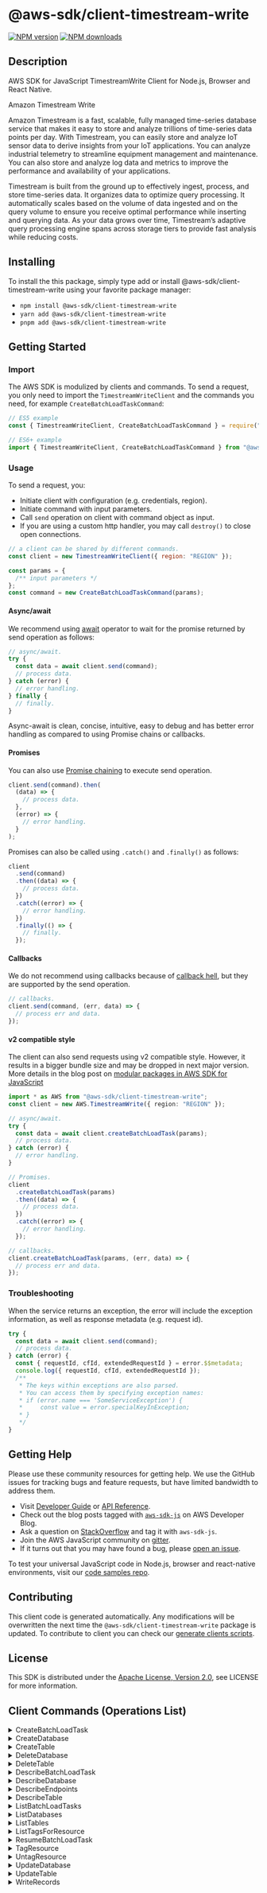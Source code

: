 <!-- generated file, do not edit directly -->

# @aws-sdk/client-timestream-write

[![NPM version](https://img.shields.io/npm/v/@aws-sdk/client-timestream-write/latest.svg)](https://www.npmjs.com/package/@aws-sdk/client-timestream-write)
[![NPM downloads](https://img.shields.io/npm/dm/@aws-sdk/client-timestream-write.svg)](https://www.npmjs.com/package/@aws-sdk/client-timestream-write)

## Description

AWS SDK for JavaScript TimestreamWrite Client for Node.js, Browser and React Native.

<fullname>Amazon Timestream Write</fullname>

<p>Amazon Timestream is a fast, scalable, fully managed time-series database service
that makes it easy to store and analyze trillions of time-series data points per day. With
Timestream, you can easily store and analyze IoT sensor data to derive insights
from your IoT applications. You can analyze industrial telemetry to streamline equipment
management and maintenance. You can also store and analyze log data and metrics to improve
the performance and availability of your applications. </p>
<p>Timestream is built from the ground up to effectively ingest, process, and
store time-series data. It organizes data to optimize query processing. It automatically
scales based on the volume of data ingested and on the query volume to ensure you receive
optimal performance while inserting and querying data. As your data grows over time,
Timestream’s adaptive query processing engine spans across storage tiers to
provide fast analysis while reducing costs.</p>

## Installing

To install the this package, simply type add or install @aws-sdk/client-timestream-write
using your favorite package manager:

- `npm install @aws-sdk/client-timestream-write`
- `yarn add @aws-sdk/client-timestream-write`
- `pnpm add @aws-sdk/client-timestream-write`

## Getting Started

### Import

The AWS SDK is modulized by clients and commands.
To send a request, you only need to import the `TimestreamWriteClient` and
the commands you need, for example `CreateBatchLoadTaskCommand`:

```js
// ES5 example
const { TimestreamWriteClient, CreateBatchLoadTaskCommand } = require("@aws-sdk/client-timestream-write");
```

```ts
// ES6+ example
import { TimestreamWriteClient, CreateBatchLoadTaskCommand } from "@aws-sdk/client-timestream-write";
```

### Usage

To send a request, you:

- Initiate client with configuration (e.g. credentials, region).
- Initiate command with input parameters.
- Call `send` operation on client with command object as input.
- If you are using a custom http handler, you may call `destroy()` to close open connections.

```js
// a client can be shared by different commands.
const client = new TimestreamWriteClient({ region: "REGION" });

const params = {
  /** input parameters */
};
const command = new CreateBatchLoadTaskCommand(params);
```

#### Async/await

We recommend using [await](https://developer.mozilla.org/en-US/docs/Web/JavaScript/Reference/Operators/await)
operator to wait for the promise returned by send operation as follows:

```js
// async/await.
try {
  const data = await client.send(command);
  // process data.
} catch (error) {
  // error handling.
} finally {
  // finally.
}
```

Async-await is clean, concise, intuitive, easy to debug and has better error handling
as compared to using Promise chains or callbacks.

#### Promises

You can also use [Promise chaining](https://developer.mozilla.org/en-US/docs/Web/JavaScript/Guide/Using_promises#chaining)
to execute send operation.

```js
client.send(command).then(
  (data) => {
    // process data.
  },
  (error) => {
    // error handling.
  }
);
```

Promises can also be called using `.catch()` and `.finally()` as follows:

```js
client
  .send(command)
  .then((data) => {
    // process data.
  })
  .catch((error) => {
    // error handling.
  })
  .finally(() => {
    // finally.
  });
```

#### Callbacks

We do not recommend using callbacks because of [callback hell](http://callbackhell.com/),
but they are supported by the send operation.

```js
// callbacks.
client.send(command, (err, data) => {
  // process err and data.
});
```

#### v2 compatible style

The client can also send requests using v2 compatible style.
However, it results in a bigger bundle size and may be dropped in next major version. More details in the blog post
on [modular packages in AWS SDK for JavaScript](https://aws.amazon.com/blogs/developer/modular-packages-in-aws-sdk-for-javascript/)

```ts
import * as AWS from "@aws-sdk/client-timestream-write";
const client = new AWS.TimestreamWrite({ region: "REGION" });

// async/await.
try {
  const data = await client.createBatchLoadTask(params);
  // process data.
} catch (error) {
  // error handling.
}

// Promises.
client
  .createBatchLoadTask(params)
  .then((data) => {
    // process data.
  })
  .catch((error) => {
    // error handling.
  });

// callbacks.
client.createBatchLoadTask(params, (err, data) => {
  // process err and data.
});
```

### Troubleshooting

When the service returns an exception, the error will include the exception information,
as well as response metadata (e.g. request id).

```js
try {
  const data = await client.send(command);
  // process data.
} catch (error) {
  const { requestId, cfId, extendedRequestId } = error.$$metadata;
  console.log({ requestId, cfId, extendedRequestId });
  /**
   * The keys within exceptions are also parsed.
   * You can access them by specifying exception names:
   * if (error.name === 'SomeServiceException') {
   *     const value = error.specialKeyInException;
   * }
   */
}
```

## Getting Help

Please use these community resources for getting help.
We use the GitHub issues for tracking bugs and feature requests, but have limited bandwidth to address them.

- Visit [Developer Guide](https://docs.aws.amazon.com/sdk-for-javascript/v3/developer-guide/welcome.html)
  or [API Reference](https://docs.aws.amazon.com/AWSJavaScriptSDK/v3/latest/index.html).
- Check out the blog posts tagged with [`aws-sdk-js`](https://aws.amazon.com/blogs/developer/tag/aws-sdk-js/)
  on AWS Developer Blog.
- Ask a question on [StackOverflow](https://stackoverflow.com/questions/tagged/aws-sdk-js) and tag it with `aws-sdk-js`.
- Join the AWS JavaScript community on [gitter](https://gitter.im/aws/aws-sdk-js-v3).
- If it turns out that you may have found a bug, please [open an issue](https://github.com/aws/aws-sdk-js-v3/issues/new/choose).

To test your universal JavaScript code in Node.js, browser and react-native environments,
visit our [code samples repo](https://github.com/aws-samples/aws-sdk-js-tests).

## Contributing

This client code is generated automatically. Any modifications will be overwritten the next time the `@aws-sdk/client-timestream-write` package is updated.
To contribute to client you can check our [generate clients scripts](https://github.com/aws/aws-sdk-js-v3/tree/main/scripts/generate-clients).

## License

This SDK is distributed under the
[Apache License, Version 2.0](http://www.apache.org/licenses/LICENSE-2.0),
see LICENSE for more information.

## Client Commands (Operations List)

<details>
<summary>
CreateBatchLoadTask
</summary>

[Command API Reference](https://docs.aws.amazon.com/AWSJavaScriptSDK/v3/latest/clients/client-timestream write/classes/createbatchloadtaskcommand.html) / [Input](https://docs.aws.amazon.com/AWSJavaScriptSDK/v3/latest/clients/client-timestream write/interfaces/createbatchloadtaskcommandinput.html) / [Output](https://docs.aws.amazon.com/AWSJavaScriptSDK/v3/latest/clients/client-timestream write/interfaces/createbatchloadtaskcommandoutput.html)

</details>
<details>
<summary>
CreateDatabase
</summary>

[Command API Reference](https://docs.aws.amazon.com/AWSJavaScriptSDK/v3/latest/clients/client-timestream write/classes/createdatabasecommand.html) / [Input](https://docs.aws.amazon.com/AWSJavaScriptSDK/v3/latest/clients/client-timestream write/interfaces/createdatabasecommandinput.html) / [Output](https://docs.aws.amazon.com/AWSJavaScriptSDK/v3/latest/clients/client-timestream write/interfaces/createdatabasecommandoutput.html)

</details>
<details>
<summary>
CreateTable
</summary>

[Command API Reference](https://docs.aws.amazon.com/AWSJavaScriptSDK/v3/latest/clients/client-timestream write/classes/createtablecommand.html) / [Input](https://docs.aws.amazon.com/AWSJavaScriptSDK/v3/latest/clients/client-timestream write/interfaces/createtablecommandinput.html) / [Output](https://docs.aws.amazon.com/AWSJavaScriptSDK/v3/latest/clients/client-timestream write/interfaces/createtablecommandoutput.html)

</details>
<details>
<summary>
DeleteDatabase
</summary>

[Command API Reference](https://docs.aws.amazon.com/AWSJavaScriptSDK/v3/latest/clients/client-timestream write/classes/deletedatabasecommand.html) / [Input](https://docs.aws.amazon.com/AWSJavaScriptSDK/v3/latest/clients/client-timestream write/interfaces/deletedatabasecommandinput.html) / [Output](https://docs.aws.amazon.com/AWSJavaScriptSDK/v3/latest/clients/client-timestream write/interfaces/deletedatabasecommandoutput.html)

</details>
<details>
<summary>
DeleteTable
</summary>

[Command API Reference](https://docs.aws.amazon.com/AWSJavaScriptSDK/v3/latest/clients/client-timestream write/classes/deletetablecommand.html) / [Input](https://docs.aws.amazon.com/AWSJavaScriptSDK/v3/latest/clients/client-timestream write/interfaces/deletetablecommandinput.html) / [Output](https://docs.aws.amazon.com/AWSJavaScriptSDK/v3/latest/clients/client-timestream write/interfaces/deletetablecommandoutput.html)

</details>
<details>
<summary>
DescribeBatchLoadTask
</summary>

[Command API Reference](https://docs.aws.amazon.com/AWSJavaScriptSDK/v3/latest/clients/client-timestream write/classes/describebatchloadtaskcommand.html) / [Input](https://docs.aws.amazon.com/AWSJavaScriptSDK/v3/latest/clients/client-timestream write/interfaces/describebatchloadtaskcommandinput.html) / [Output](https://docs.aws.amazon.com/AWSJavaScriptSDK/v3/latest/clients/client-timestream write/interfaces/describebatchloadtaskcommandoutput.html)

</details>
<details>
<summary>
DescribeDatabase
</summary>

[Command API Reference](https://docs.aws.amazon.com/AWSJavaScriptSDK/v3/latest/clients/client-timestream write/classes/describedatabasecommand.html) / [Input](https://docs.aws.amazon.com/AWSJavaScriptSDK/v3/latest/clients/client-timestream write/interfaces/describedatabasecommandinput.html) / [Output](https://docs.aws.amazon.com/AWSJavaScriptSDK/v3/latest/clients/client-timestream write/interfaces/describedatabasecommandoutput.html)

</details>
<details>
<summary>
DescribeEndpoints
</summary>

[Command API Reference](https://docs.aws.amazon.com/AWSJavaScriptSDK/v3/latest/clients/client-timestream write/classes/describeendpointscommand.html) / [Input](https://docs.aws.amazon.com/AWSJavaScriptSDK/v3/latest/clients/client-timestream write/interfaces/describeendpointscommandinput.html) / [Output](https://docs.aws.amazon.com/AWSJavaScriptSDK/v3/latest/clients/client-timestream write/interfaces/describeendpointscommandoutput.html)

</details>
<details>
<summary>
DescribeTable
</summary>

[Command API Reference](https://docs.aws.amazon.com/AWSJavaScriptSDK/v3/latest/clients/client-timestream write/classes/describetablecommand.html) / [Input](https://docs.aws.amazon.com/AWSJavaScriptSDK/v3/latest/clients/client-timestream write/interfaces/describetablecommandinput.html) / [Output](https://docs.aws.amazon.com/AWSJavaScriptSDK/v3/latest/clients/client-timestream write/interfaces/describetablecommandoutput.html)

</details>
<details>
<summary>
ListBatchLoadTasks
</summary>

[Command API Reference](https://docs.aws.amazon.com/AWSJavaScriptSDK/v3/latest/clients/client-timestream write/classes/listbatchloadtaskscommand.html) / [Input](https://docs.aws.amazon.com/AWSJavaScriptSDK/v3/latest/clients/client-timestream write/interfaces/listbatchloadtaskscommandinput.html) / [Output](https://docs.aws.amazon.com/AWSJavaScriptSDK/v3/latest/clients/client-timestream write/interfaces/listbatchloadtaskscommandoutput.html)

</details>
<details>
<summary>
ListDatabases
</summary>

[Command API Reference](https://docs.aws.amazon.com/AWSJavaScriptSDK/v3/latest/clients/client-timestream write/classes/listdatabasescommand.html) / [Input](https://docs.aws.amazon.com/AWSJavaScriptSDK/v3/latest/clients/client-timestream write/interfaces/listdatabasescommandinput.html) / [Output](https://docs.aws.amazon.com/AWSJavaScriptSDK/v3/latest/clients/client-timestream write/interfaces/listdatabasescommandoutput.html)

</details>
<details>
<summary>
ListTables
</summary>

[Command API Reference](https://docs.aws.amazon.com/AWSJavaScriptSDK/v3/latest/clients/client-timestream write/classes/listtablescommand.html) / [Input](https://docs.aws.amazon.com/AWSJavaScriptSDK/v3/latest/clients/client-timestream write/interfaces/listtablescommandinput.html) / [Output](https://docs.aws.amazon.com/AWSJavaScriptSDK/v3/latest/clients/client-timestream write/interfaces/listtablescommandoutput.html)

</details>
<details>
<summary>
ListTagsForResource
</summary>

[Command API Reference](https://docs.aws.amazon.com/AWSJavaScriptSDK/v3/latest/clients/client-timestream write/classes/listtagsforresourcecommand.html) / [Input](https://docs.aws.amazon.com/AWSJavaScriptSDK/v3/latest/clients/client-timestream write/interfaces/listtagsforresourcecommandinput.html) / [Output](https://docs.aws.amazon.com/AWSJavaScriptSDK/v3/latest/clients/client-timestream write/interfaces/listtagsforresourcecommandoutput.html)

</details>
<details>
<summary>
ResumeBatchLoadTask
</summary>

[Command API Reference](https://docs.aws.amazon.com/AWSJavaScriptSDK/v3/latest/clients/client-timestream write/classes/resumebatchloadtaskcommand.html) / [Input](https://docs.aws.amazon.com/AWSJavaScriptSDK/v3/latest/clients/client-timestream write/interfaces/resumebatchloadtaskcommandinput.html) / [Output](https://docs.aws.amazon.com/AWSJavaScriptSDK/v3/latest/clients/client-timestream write/interfaces/resumebatchloadtaskcommandoutput.html)

</details>
<details>
<summary>
TagResource
</summary>

[Command API Reference](https://docs.aws.amazon.com/AWSJavaScriptSDK/v3/latest/clients/client-timestream write/classes/tagresourcecommand.html) / [Input](https://docs.aws.amazon.com/AWSJavaScriptSDK/v3/latest/clients/client-timestream write/interfaces/tagresourcecommandinput.html) / [Output](https://docs.aws.amazon.com/AWSJavaScriptSDK/v3/latest/clients/client-timestream write/interfaces/tagresourcecommandoutput.html)

</details>
<details>
<summary>
UntagResource
</summary>

[Command API Reference](https://docs.aws.amazon.com/AWSJavaScriptSDK/v3/latest/clients/client-timestream write/classes/untagresourcecommand.html) / [Input](https://docs.aws.amazon.com/AWSJavaScriptSDK/v3/latest/clients/client-timestream write/interfaces/untagresourcecommandinput.html) / [Output](https://docs.aws.amazon.com/AWSJavaScriptSDK/v3/latest/clients/client-timestream write/interfaces/untagresourcecommandoutput.html)

</details>
<details>
<summary>
UpdateDatabase
</summary>

[Command API Reference](https://docs.aws.amazon.com/AWSJavaScriptSDK/v3/latest/clients/client-timestream write/classes/updatedatabasecommand.html) / [Input](https://docs.aws.amazon.com/AWSJavaScriptSDK/v3/latest/clients/client-timestream write/interfaces/updatedatabasecommandinput.html) / [Output](https://docs.aws.amazon.com/AWSJavaScriptSDK/v3/latest/clients/client-timestream write/interfaces/updatedatabasecommandoutput.html)

</details>
<details>
<summary>
UpdateTable
</summary>

[Command API Reference](https://docs.aws.amazon.com/AWSJavaScriptSDK/v3/latest/clients/client-timestream write/classes/updatetablecommand.html) / [Input](https://docs.aws.amazon.com/AWSJavaScriptSDK/v3/latest/clients/client-timestream write/interfaces/updatetablecommandinput.html) / [Output](https://docs.aws.amazon.com/AWSJavaScriptSDK/v3/latest/clients/client-timestream write/interfaces/updatetablecommandoutput.html)

</details>
<details>
<summary>
WriteRecords
</summary>

[Command API Reference](https://docs.aws.amazon.com/AWSJavaScriptSDK/v3/latest/clients/client-timestream write/classes/writerecordscommand.html) / [Input](https://docs.aws.amazon.com/AWSJavaScriptSDK/v3/latest/clients/client-timestream write/interfaces/writerecordscommandinput.html) / [Output](https://docs.aws.amazon.com/AWSJavaScriptSDK/v3/latest/clients/client-timestream write/interfaces/writerecordscommandoutput.html)

</details>

